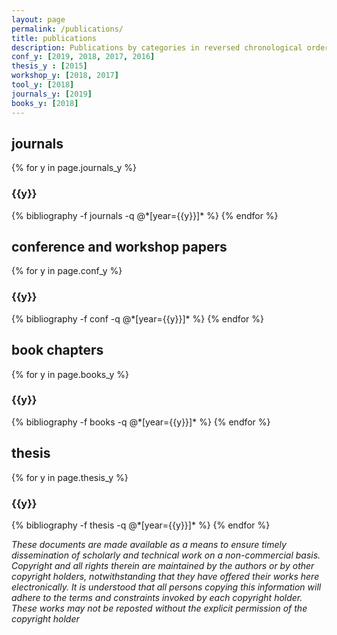```yaml
---
layout: page
permalink: /publications/
title: publications
description: Publications by categories in reversed chronological order. Generated by jekyll-scholar.
conf_y: [2019, 2018, 2017, 2016]
thesis_y : [2015]
workshop_y: [2018, 2017]
tool_y: [2018]
journals_y: [2019]
books_y: [2018]
---
```


journals
--------------------
{% for y in page.journals_y %}
  <h3 class="year">{{y}}</h3>
  {% bibliography -f journals -q @*[year={{y}}]* %}
{% endfor %}

conference and workshop papers
--------------------
{% for y in page.conf_y %}
  <h3 class="year">{{y}}</h3>
  {% bibliography -f conf -q @*[year={{y}}]* %}
{% endfor %}

book chapters
--------------------
{% for y in page.books_y %}
  <h3 class="year">{{y}}</h3>
  {% bibliography -f books -q @*[year={{y}}]* %}
{% endfor %}

thesis
--------------------
{% for y in page.thesis_y %}
  <h3 class="year">{{y}}</h3>
  {% bibliography -f thesis -q @*[year={{y}}]* %}
{% endfor %}

<i>These documents are made available as a means to ensure timely dissemination of scholarly and technical work on a non-commercial basis. Copyright and all rights therein are maintained by the authors or by other copyright holders, notwithstanding that they have offered their works here electronically. It is understood that all persons copying this information will adhere to the terms and constraints invoked by each copyright holder. These works may not be reposted without the explicit permission of the copyright holder</i>
